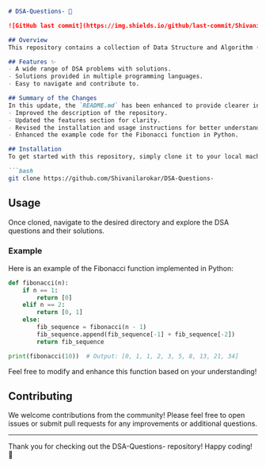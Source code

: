 ```markdown
# DSA-Questions- 🤖

![GitHub last commit](https://img.shields.io/github/last-commit/Shivanilarokar/DSA-Questions-) ![GitHub contributors](https://img.shields.io/github/contributors/Shivanilarokar/DSA-Questions-) ![GitHub issues](https://img.shields.io/github/issues/Shivanilarokar/DSA-Questions-)

## Overview
This repository contains a collection of Data Structure and Algorithm (DSA) questions along with their solutions in multiple programming languages. It is designed to be easy to navigate and contribute to.

## Features ✨
- A wide range of DSA problems with solutions.
- Solutions provided in multiple programming languages.
- Easy to navigate and contribute to.

## Summary of the Changes
In this update, the `README.md` has been enhanced to provide clearer instructions and improve readability. Key changes include:
- Improved the description of the repository.
- Updated the features section for clarity.
- Revised the installation and usage instructions for better understanding.
- Enhanced the example code for the Fibonacci function in Python.

## Installation
To get started with this repository, simply clone it to your local machine:

```bash
git clone https://github.com/Shivanilarokar/DSA-Questions-
```

## Usage
Once cloned, navigate to the desired directory and explore the DSA questions and their solutions.

### Example
Here is an example of the Fibonacci function implemented in Python:

```python
def fibonacci(n):
    if n == 1:
        return [0]
    elif n == 2:
        return [0, 1]
    else:
        fib_sequence = fibonacci(n - 1)
        fib_sequence.append(fib_sequence[-1] + fib_sequence[-2])
        return fib_sequence

print(fibonacci(10))  # Output: [0, 1, 1, 2, 3, 5, 8, 13, 21, 34]
```

Feel free to modify and enhance this function based on your understanding!

## Contributing
We welcome contributions from the community! Please feel free to open issues or submit pull requests for any improvements or additional questions.

---
Thank you for checking out the DSA-Questions- repository! Happy coding! 🚀
```